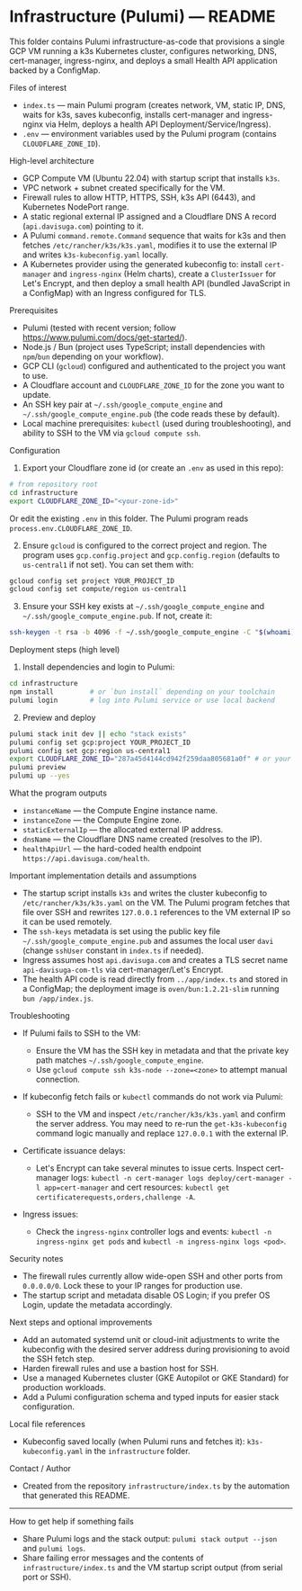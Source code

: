 # Infrastructure (Pulumi) — README

This folder contains Pulumi infrastructure-as-code that provisions a single GCP VM running a k3s Kubernetes cluster, configures networking, DNS, cert-manager, ingress-nginx, and deploys a small Health API application backed by a ConfigMap.

Files of interest
- `index.ts` — main Pulumi program (creates network, VM, static IP, DNS, waits for k3s, saves kubeconfig, installs cert-manager and ingress-nginx via Helm, deploys a health API Deployment/Service/Ingress).
- `.env` — environment variables used by the Pulumi program (contains `CLOUDFLARE_ZONE_ID`).

High-level architecture
- GCP Compute VM (Ubuntu 22.04) with startup script that installs `k3s`.
- VPC network + subnet created specifically for the VM.
- Firewall rules to allow HTTP, HTTPS, SSH, k3s API (6443), and Kubernetes NodePort range.
- A static regional external IP assigned and a Cloudflare DNS A record (`api.davisuga.com`) pointing to it.
- A Pulumi `command.remote.Command` sequence that waits for k3s and then fetches `/etc/rancher/k3s/k3s.yaml`, modifies it to use the external IP and writes `k3s-kubeconfig.yaml` locally.
- A Kubernetes provider using the generated kubeconfig to: install `cert-manager` and `ingress-nginx` (Helm charts), create a `ClusterIssuer` for Let's Encrypt, and then deploy a small health API (bundled JavaScript in a ConfigMap) with an Ingress configured for TLS.

Prerequisites
- Pulumi (tested with recent version; follow https://www.pulumi.com/docs/get-started/).
- Node.js / Bun (project uses TypeScript; install dependencies with `npm`/`bun` depending on your workflow).
- GCP CLI (`gcloud`) configured and authenticated to the project you want to use.
- A Cloudflare account and `CLOUDFLARE_ZONE_ID` for the zone you want to update.
- An SSH key pair at `~/.ssh/google_compute_engine` and `~/.ssh/google_compute_engine.pub` (the code reads these by default).
- Local machine prerequisites: `kubectl` (used during troubleshooting), and ability to SSH to the VM via `gcloud compute ssh`.

Configuration
1. Export your Cloudflare zone id (or create an `.env` as used in this repo):

```bash
# from repository root
cd infrastructure
export CLOUDFLARE_ZONE_ID="<your-zone-id>"
```

Or edit the existing `.env` in this folder. The Pulumi program reads `process.env.CLOUDFLARE_ZONE_ID`.

2. Ensure `gcloud` is configured to the correct project and region. The program uses `gcp.config.project` and `gcp.config.region` (defaults to `us-central1` if not set). You can set them with:

```bash
gcloud config set project YOUR_PROJECT_ID
gcloud config set compute/region us-central1
```

3. Ensure your SSH key exists at `~/.ssh/google_compute_engine` and `~/.ssh/google_compute_engine.pub`. If not, create it:

```bash
ssh-keygen -t rsa -b 4096 -f ~/.ssh/google_compute_engine -C "$(whoami)@local"
```

Deployment steps (high level)
1. Install dependencies and login to Pulumi:

```bash
cd infrastructure
npm install         # or `bun install` depending on your toolchain
pulumi login        # log into Pulumi service or use local backend
```

2. Preview and deploy

```bash
pulumi stack init dev || echo "stack exists"
pulumi config set gcp:project YOUR_PROJECT_ID
pulumi config set gcp:region us-central1
export CLOUDFLARE_ZONE_ID="287a45d4144cd942f259daa805681a0f" # or your zone id
pulumi preview
pulumi up --yes
```

What the program outputs
- `instanceName` — the Compute Engine instance name.
- `instanceZone` — the Compute Engine zone.
- `staticExternalIp` — the allocated external IP address.
- `dnsName` — the Cloudflare DNS name created (resolves to the IP).
- `healthApiUrl` — the hard-coded health endpoint `https://api.davisuga.com/health`.

Important implementation details and assumptions
- The startup script installs `k3s` and writes the cluster kubeconfig to `/etc/rancher/k3s/k3s.yaml` on the VM. The Pulumi program fetches that file over SSH and rewrites `127.0.0.1` references to the VM external IP so it can be used remotely.
- The `ssh-keys` metadata is set using the public key file `~/.ssh/google_compute_engine.pub` and assumes the local user `davi` (change `sshUser` constant in `index.ts` if needed).
- Ingress assumes host `api.davisuga.com` and creates a TLS secret name `api-davisuga-com-tls` via cert-manager/Let's Encrypt.
- The health API code is read directly from `../app/index.ts` and stored in a ConfigMap; the deployment image is `oven/bun:1.2.21-slim` running `bun /app/index.js`.

Troubleshooting
- If Pulumi fails to SSH to the VM:
  - Ensure the VM has the SSH key in metadata and that the private key path matches `~/.ssh/google_compute_engine`.
  - Use `gcloud compute ssh k3s-node --zone=<zone>` to attempt manual connection.

- If kubeconfig fetch fails or `kubectl` commands do not work via Pulumi:
  - SSH to the VM and inspect `/etc/rancher/k3s/k3s.yaml` and confirm the server address. You may need to re-run the `get-k3s-kubeconfig` command logic manually and replace `127.0.0.1` with the external IP.

- Certificate issuance delays:
  - Let's Encrypt can take several minutes to issue certs. Inspect cert-manager logs: `kubectl -n cert-manager logs deploy/cert-manager -l app=cert-manager` and cert resources: `kubectl get certificaterequests,orders,challenge -A`.

- Ingress issues:
  - Check the `ingress-nginx` controller logs and events: `kubectl -n ingress-nginx get pods` and `kubectl -n ingress-nginx logs <pod>`.

Security notes
- The firewall rules currently allow wide-open SSH and other ports from `0.0.0.0/0`. Lock these to your IP ranges for production use.
- The startup script and metadata disable OS Login; if you prefer OS Login, update the metadata accordingly.

Next steps and optional improvements
- Add an automated systemd unit or cloud-init adjustments to write the kubeconfig with the desired server address during provisioning to avoid the SSH fetch step.
- Harden firewall rules and use a bastion host for SSH.
- Use a managed Kubernetes cluster (GKE Autopilot or GKE Standard) for production workloads.
- Add a Pulumi configuration schema and typed inputs for easier stack configuration.

Local file references
- Kubeconfig saved locally (when Pulumi runs and fetches it): `k3s-kubeconfig.yaml` in the `infrastructure` folder.

Contact / Author
- Created from the repository `infrastructure/index.ts` by the automation that generated this README.

----
How to get help if something fails
- Share Pulumi logs and the stack output: `pulumi stack output --json` and `pulumi logs`.
- Share failing error messages and the contents of `infrastructure/index.ts` and the VM startup script output (from serial port or SSH).
